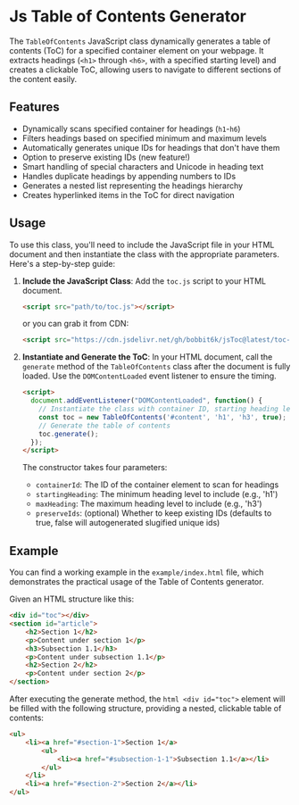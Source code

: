 # Js Table of Contents Generator

The `TableOfContents` JavaScript class dynamically generates a table of contents (ToC) for a specified container element on your webpage. It extracts headings (`<h1>` through `<h6>`, with a specified starting level) and creates a clickable ToC, allowing users to navigate to different sections of the content easily.

## Features

- Dynamically scans specified container for headings (`h1`-`h6`)
- Filters headings based on specified minimum and maximum levels
- Automatically generates unique IDs for headings that don't have them
- Option to preserve existing IDs (new feature!)
- Smart handling of special characters and Unicode in heading text
- Handles duplicate headings by appending numbers to IDs
- Generates a nested list representing the headings hierarchy
- Creates hyperlinked items in the ToC for direct navigation

## Usage

To use this class, you'll need to include the JavaScript file in your HTML document and then instantiate the class with the appropriate parameters. Here's a step-by-step guide:

1. **Include the JavaScript Class**: Add the `toc.js` script to your HTML document.

    ```html
    <script src="path/to/toc.js"></script>
    ```

    or you can grab it from CDN:

    ```html
    <script src="https://cdn.jsdelivr.net/gh/bobbit6k/jsToc@latest/toc-min.js"></script>
    ```

2. **Instantiate and Generate the ToC**: In your HTML document, call the `generate` method of the `TableOfContents` class after the document is fully loaded. Use the `DOMContentLoaded` event listener to ensure the timing.

    ```html
    <script>
      document.addEventListener("DOMContentLoaded", function() {
        // Instantiate the class with container ID, starting heading level, max heading level, and preserve IDs option
        const toc = new TableOfContents('#content', 'h1', 'h3', true); // Will include h1 to h3, preserve existing IDs
        // Generate the table of contents
        toc.generate();
      });
    </script>
    ```

    The constructor takes four parameters:
    - `containerId`: The ID of the container element to scan for headings
    - `startingHeading`: The minimum heading level to include (e.g., 'h1')
    - `maxHeading`: The maximum heading level to include (e.g., 'h3')
    - `preserveIds`: (optional) Whether to keep existing IDs (defaults to true, false will autogenerated slugified unique ids)

## Example

You can find a working example in the `example/index.html` file, which demonstrates the practical usage of the Table of Contents generator.

Given an HTML structure like this:

```html
<div id="toc"></div>
<section id="article">
    <h2>Section 1</h2>
    <p>Content under section 1</p>
    <h3>Subsection 1.1</h3>
    <p>Content under subsection 1.1</p>
    <h2>Section 2</h2>
    <p>Content under section 2</p>
</section>
```

After executing the generate method, the ```html <div id="toc">``` element will be filled with the following structure, providing a nested, clickable table of contents:

```html
<ul>
    <li><a href="#section-1">Section 1</a>
        <ul>
            <li><a href="#subsection-1-1">Subsection 1.1</a></li>
        </ul>
    </li>
    <li><a href="#section-2">Section 2</a></li>
</ul>
```